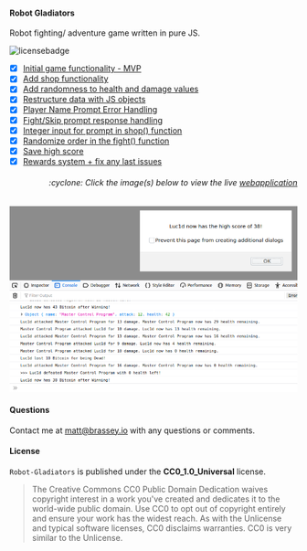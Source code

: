 #### Robot Gladiators

Robot fighting/ adventure game written in pure JS.

![licensebadge](https://img.shields.io/badge/license-CC0_1.0_Universal-blue)

- [x] [Initial game functionality - MVP](https://github.com/MBrassey/robot-gladiators/issues/1)
- [x] [Add shop functionality](https://github.com/MBrassey/robot-gladiators/issues/2)
- [x] [Add randomness to health and damage values](https://github.com/MBrassey/robot-gladiators/issues/3)
- [x] [Restructure data with JS objects](https://github.com/MBrassey/robot-gladiators/issues/4)
- [x] [Player Name Prompt Error Handling](https://github.com/MBrassey/robot-gladiators/issues/5)
- [x] [Fight/Skip prompt response handling](https://github.com/MBrassey/robot-gladiators/issues/6)
- [x] [Integer input for prompt in shop() function](https://github.com/MBrassey/robot-gladiators/issues/7)
- [x] [Randomize order in the fight() function](https://github.com/MBrassey/robot-gladiators/issues/8)
- [x] [Save high score](https://github.com/MBrassey/robot-gladiators/issues/9)
- [x] [Rewards system + fix any last issues](https://github.com/MBrassey/robot-gladiators/issues/10)

<h6><p align="right">:cyclone: Click the image(s) below to view the live <a id="Screenshots" href="https://MBrassey.github.io/robot-gladiators/">webapplication</a></p></h6>

[<p align="center"><img src="assets/img/Preview.png">](https://MBrassey.github.io/robot-gladiators/)

#### Questions
Contact me at [matt@brassey.io](mailto:matt@brassey.io) with any questions or comments.

#### License
`Robot-Gladiators` is published under the __CC0_1.0_Universal__ license.

> The Creative Commons CC0 Public Domain Dedication waives copyright interest in a work you've created and dedicates it to the world-wide public domain. Use CC0 to opt out of copyright entirely and ensure your work has the widest reach. As with the Unlicense and typical software licenses, CC0 disclaims warranties. CC0 is very similar to the Unlicense.